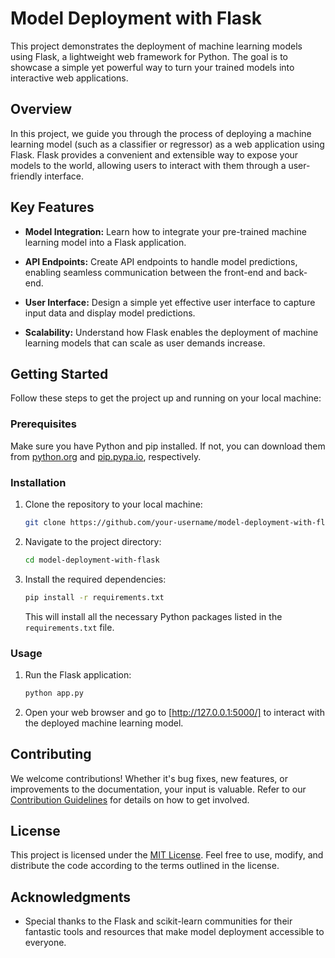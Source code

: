 # Model Deployment with Flask

This project demonstrates the deployment of machine learning models using Flask, a lightweight web framework for Python. The goal is to showcase a simple yet powerful way to turn your trained models into interactive web applications.

## Overview

In this project, we guide you through the process of deploying a machine learning model (such as a classifier or regressor) as a web application using Flask. Flask provides a convenient and extensible way to expose your models to the world, allowing users to interact with them through a user-friendly interface.

## Key Features

- **Model Integration:** Learn how to integrate your pre-trained machine learning model into a Flask application.
  
- **API Endpoints:** Create API endpoints to handle model predictions, enabling seamless communication between the front-end and back-end.

- **User Interface:** Design a simple yet effective user interface to capture input data and display model predictions.

- **Scalability:** Understand how Flask enables the deployment of machine learning models that can scale as user demands increase.

## Getting Started

Follow these steps to get the project up and running on your local machine:

### Prerequisites

Make sure you have Python and pip installed. If not, you can download them from [python.org](https://www.python.org/downloads/) and [pip.pypa.io](https://pip.pypa.io/en/stable/installation/), respectively.

### Installation

1. Clone the repository to your local machine:

    ```bash
    git clone https://github.com/your-username/model-deployment-with-flask.git
    ```

2. Navigate to the project directory:

    ```bash
    cd model-deployment-with-flask
    ```

3. Install the required dependencies:

    ```bash
    pip install -r requirements.txt
    ```

   This will install all the necessary Python packages listed in the `requirements.txt` file.

### Usage

1. Run the Flask application:

    ```bash
    python app.py
    ```

2. Open your web browser and go to [http://127.0.0.1:5000/] to interact with the deployed machine learning model.

## Contributing

We welcome contributions! Whether it's bug fixes, new features, or improvements to the documentation, your input is valuable. Refer to our [Contribution Guidelines](CONTRIBUTING.md) for details on how to get involved.

## License

This project is licensed under the [MIT License](LICENSE). Feel free to use, modify, and distribute the code according to the terms outlined in the license.

## Acknowledgments

- Special thanks to the Flask and scikit-learn communities for their fantastic tools and resources that make model deployment accessible to everyone.
